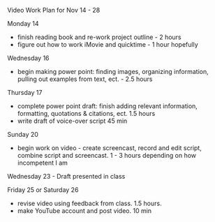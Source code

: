 Video Work Plan for Nov 14 - 28


Monday 14
 * finish reading book and re-work project outline - 2 hours
 * figure out how to work iMovie and quicktime - 1 hour hopefully


Wednesday 16
 * begin making power point: finding images, organizing information, pulling out examples from text, ect. - 2.5 hours


Thursday 17
 * complete power point draft: finish adding relevant information, formatting, quotations & citations, ect.  1.5 hours
 * write draft of voice-over script  45 min


Sunday 20
 * begin work on video - create screencast, record and edit script, combine script and screencast.  1 - 3 hours depending on how incompetent I am


Wednesday 23 - Draft presented in class


Friday 25 or Saturday 26
 * revise video using feedback from class.  1.5 hours.  
 * make YouTube account and post video.  10 min
